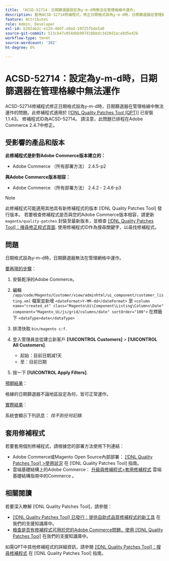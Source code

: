 ```yaml
---
title: 「ACSD-52714：日期篩選器設定為y-m-d時無法在管理格線中運作」
description: 套用ACSD-52714修補程式，修正日期格式設為y-m-d時，日期篩選器在管理格線中無法運作的Adobe Commerce問題。
feature: Attributes
role: Admin, Developer
exl-id: b292ab2c-e12d-40df-a9ad-19f25fbde5a0
source-git-commit: 513cb47c054dbb907810bbdc3d20d2aca9d5e42b
workflow-type: tm+mt
source-wordcount: '382'
ht-degree: 0%

---
```


# ACSD-52714：設定為y-m-d時，日期篩選器在管理格線中無法運作

ACSD-52714修補程式修正日期格式設為y-m-d時，日期篩選器在管理格線中無法運作的問題。此修補程式適用於 [[!DNL Quality Patches Tool (QPT)]](/help/announcements/adobe-commerce-announcements/magento-quality-patches-released-new-tool-to-self-serve-quality-patches.md) 已安裝1.1.43。 修補程式ID為ACSD-52714。 請注意，此問題已排程在Adobe Commerce 2.4.7中修正。

## 受影響的產品和版本

**此修補程式是針對Adobe Commerce版本建立的：**

* Adobe Commerce （所有部署方法） 2.4.5-p2

**與Adobe Commerce版本相容：**

* Adobe Commerce （所有部署方法） 2.4.2 - 2.4.6-p3

>[!NOTE]
>
>此修補程式可能適用其他具有新修補程式的版本 [!DNL Quality Patches Tool] 發行版本。 若要檢查修補程式是否與您的Adobe Commerce版本相容，請更新 `magento/quality-patches` 封裝至最新版本，並檢查 [[!DNL Quality Patches Tool]：搜尋修正程式頁面](https://experienceleague.adobe.com/tools/commerce-quality-patches/index.html). 使用修補程式ID作為搜尋關鍵字，以尋找修補程式。

## 問題

日期格式設為y-m-d時，日期篩選器無法在管理網格中運作。

<u>要再現的步驟</u>：

1. 安裝乾淨的Adobe Commerce。
1. 編輯
   `/app/code/Magento/Customer/view/adminhtml/ui_component/customer_listing.xml`
檔案並新增
   `<dateFormat>Y-MM-dd</dateFormat>`
至
   `<column name="created_at" class="Magento\Ui\Component\Listing\Columns\Date" component="Magento_Ui/js/grid/columns/date" sortOrder="100">`
在標籤下
   `<dataType>date</dataType>`

1. 排清快取 `bin/magento c:f`.
1. 登入管理員並從建立新客戶 **[!UICONTROL Customers]** > **[!UICONTROL All Customers]**.

   * 起始：目前日期減1天
   * 至：目前日期

1. 按一下 **[!UICONTROL Apply Filters]**.

<u>預期結果</u>：

格線的日期篩選器不論地區設定為何，皆可正常運作。

<u>實際結果</u>：

系統會顯示下列訊息： *找不到任何記錄*.

## 套用修補程式

若要套用個別修補程式，請根據您的部署方法使用下列連結：

* Adobe Commerce或Magento Open Source內部部署： [[!DNL Quality Patches Tool] >使用狀況](https://experienceleague.adobe.com/docs/commerce-operations/tools/quality-patches-tool/usage.html) 在 [!DNL Quality Patches Tool] 指南。
* 雲端基礎結構上的Adobe Commerce： [升級與修補程式>套用修補程式](https://experienceleague.adobe.com/docs/commerce-cloud-service/user-guide/develop/upgrade/apply-patches.html) 雲端基礎結構指南中的Commerce 。

## 相關閱讀

若要深入瞭解 [!DNL Quality Patches Tool]，請參閱：

* [[!DNL Quality Patches Tool] 已發行：提供自助式品質修補程式的新工具](/help/announcements/adobe-commerce-announcements/magento-quality-patches-released-new-tool-to-self-serve-quality-patches.md) 在我們的支援知識庫中。
* [檢查是否有修補程式可用於您的Adobe Commerce問題，使用 [!DNL Quality Patches Tool]](/help/support-tools/patches-available-in-qpt-tool/check-patch-for-magento-issue-with-magento-quality-patches.md) 在我們的支援知識庫中。

如需QPT中其他修補程式的詳細資訊，請參閱 [[!DNL Quality Patches Tool]：搜尋修補程式](https://experienceleague.adobe.com/tools/commerce-quality-patches/index.html) 在 [!DNL Quality Patches Tool] 指南。
